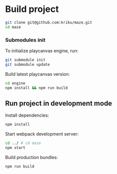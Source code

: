 # Build project

```sh
git clone git@github.com:kriku/maze.git
cd maze
```

### Submodules init

To initialize playcanvas engine, run:

```sh
git submodule init
git submodule update
```

Build latest playcanvas version:

```sh
cd engine
npm install && npm run build
```

## Run project in development mode

Install dependencies:

```sh
npm install
```

Start webpack development server:

```sh
cd ../ # cd maze
npm start
```

Build production bundles:

```sh
npm run build
```
